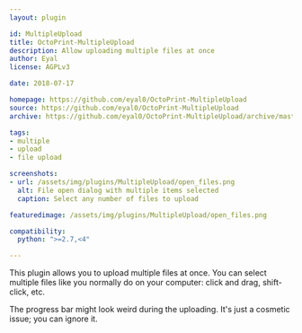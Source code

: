 ```yaml
---
layout: plugin

id: MultipleUpload
title: OctoPrint-MultipleUpload
description: Allow uploading multiple files at once
author: Eyal
license: AGPLv3

date: 2018-07-17

homepage: https://github.com/eyal0/OctoPrint-MultipleUpload
source: https://github.com/eyal0/OctoPrint-MultipleUpload
archive: https://github.com/eyal0/OctoPrint-MultipleUpload/archive/master.zip

tags:
- multiple
- upload
- file upload

screenshots:
- url: /assets/img/plugins/MultipleUpload/open_files.png
  alt: File open dialog with multiple items selected
  caption: Select any number of files to upload

featuredimage: /assets/img/plugins/MultipleUpload/open_files.png

compatibility:
  python: ">=2.7,<4"

---
```


This plugin allows you to upload multiple files at once.  You can select multiple files like you normally do on your computer: click and drag, shift-click, etc.

The progress bar might look weird during the uploading.  It's just a cosmetic issue; you can ignore it.
